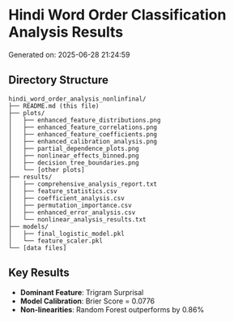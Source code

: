 # Hindi Word Order Classification Analysis Results

Generated on: 2025-06-28 21:24:59

## Directory Structure

```
hindi_word_order_analysis_nonlinfinal/
├── README.md (this file)
├── plots/
│   ├── enhanced_feature_distributions.png
│   ├── enhanced_feature_correlations.png
│   ├── enhanced_feature_coefficients.png
│   ├── enhanced_calibration_analysis.png
│   ├── partial_dependence_plots.png
│   ├── nonlinear_effects_binned.png
│   ├── decision_tree_boundaries.png
│   └── [other plots]
├── results/
│   ├── comprehensive_analysis_report.txt
│   ├── feature_statistics.csv
│   ├── coefficient_analysis.csv
│   ├── permutation_importance.csv
│   ├── enhanced_error_analysis.csv
│   └── nonlinear_analysis_results.txt
├── models/
│   ├── final_logistic_model.pkl
│   └── feature_scaler.pkl
└── [data files]
```

## Key Results

- **Dominant Feature**: Trigram Surprisal
- **Model Calibration**: Brier Score = 0.0776
- **Non-linearities**: Random Forest outperforms by 0.86%
